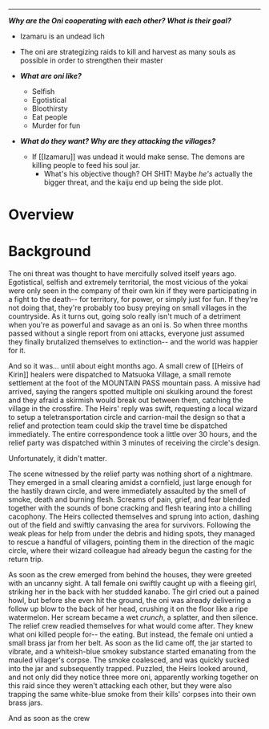 ___
***Why are the Oni cooperating with each other? What is their goal?***

- Izamaru is an undead lich
- The oni are strategizing raids to kill and harvest as many souls as possible in order to strengthen their master


- ***What are oni like?***
	- Selfish
	- Egotistical
	- Bloothirsty
	- Eat people
	- Murder for fun

- ***What do they want? Why are they attacking the villages?***
	- If [[Izamaru]] was undead it would make sense. The demons are killing people to feed his soul jar.
		- What's his objective though? OH SHIT! Maybe *he's* actually the bigger threat, and the kaiju end up being the side plot. 

# Overview



# Background

The oni threat was thought to have mercifully solved itself years ago. Egotistical, selfish and extremely territorial, the most vicious of the yokai were only seen in the company of their own kin if they were participating in a fight to the death-- for territory, for power, or simply just for fun. If they're not doing that, they're probably too busy preying on small villages in the countryside. As it turns out, going solo really isn't much of a detriment when you're as powerful and savage as an oni is. So when three months passed without a single report from oni attacks, everyone just assumed they finally brutalized themselves to extinction-- and the world was happier for it.

And so it was... until about eight months ago. A small crew of [[Heirs of Kirin]] healers were dispatched to Matsuoka Village, a small remote settlement at the foot of the MOUNTAIN PASS mountain pass. A missive had arrived, saying the rangers spotted multiple oni skulking around the forest and they afraid a skirmish would break out between them, catching the village in the crossfire. The Heirs' reply was swift, requesting a local wizard to setup a teletransportation circle and carrion-mail the design so that a relief and protection team could skip the travel time be dispatched immediately. The entire correspondence took a little over 30 hours, and the relief party was dispatched within 3 minutes of receiving the circle's design. 

Unfortunately, it didn't matter.

The scene witnessed by the relief party was nothing short of a nightmare. They emerged in a small clearing amidst a cornfield, just large enough for the hastily drawn circle, and were immediately assaulted by the smell of smoke, death and burning flesh. Screams of pain, grief, and fear blended together with the sounds of bone cracking and flesh tearing into a chilling cacophony. The Heirs collected themselves and sprung into action, dashing out of the field and swiftly canvasing the area for survivors. Following the weak pleas for help from under the debris and hiding spots, they managed to rescue a handful of villagers, pointing them in the direction of the magic circle, where their wizard colleague had already begun the casting for the return trip.

As soon as the crew emerged from behind the houses, they were greeted with an uncanny sight. A tall female oni swiftly caught up with a fleeing girl, striking her in the back with her studded kanabo. The girl cried out a pained howl, but before she even hit the ground, the oni was already delivering a follow up blow to the back of her head, crushing it on the floor like a ripe watermelon. Her scream became a wet *crunch*, a splatter, and then silence. The relief crew readied themselves for what would come after. They knew what oni killed people for-- the eating. But instead, the female oni untied a small brass jar from her belt. As soon as the lid came off, the jar started to vibrate, and a whiteish-blue smokey substance started emanating from the mauled villager's corpse. The smoke coalesced, and was quickly sucked into the jar and subsequently trapped. Puzzled, the Heirs looked around, and not only did they notice three more oni, apparently working together on this raid since they weren't attacking each other, but they were also trapping the same white-blue smoke from their kills' corpses into their own brass jars. 

And as soon as the crew 
